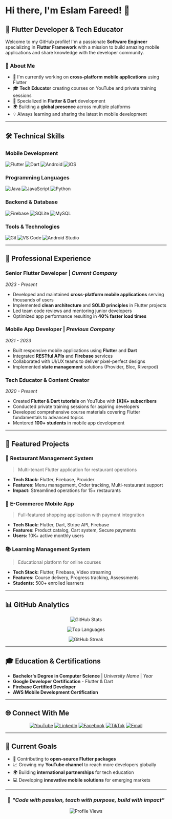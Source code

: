 # Hi there, I'm Eslam Fareed! 👋

## 🚀 Flutter Developer & Tech Educator

Welcome to my GitHub profile! I'm a passionate **Software Engineer** specializing in **Flutter Framework** with a mission to build amazing mobile applications and share knowledge with the developer community.

### 🎯 About Me
- 🔭 I'm currently working on **cross-platform mobile applications** using Flutter
- 🎓 **Tech Educator** creating courses on YouTube and private training sessions
- 📱 Specialized in **Flutter & Dart** development
- 🌍 Building a **global presence** across multiple platforms
- 💡 Always learning and sharing the latest in mobile development

---

## 🛠️ Technical Skills

### **Mobile Development**
![Flutter](https://img.shields.io/badge/Flutter-02569B?style=for-the-badge&logo=flutter&logoColor=white)
![Dart](https://img.shields.io/badge/Dart-0175C2?style=for-the-badge&logo=dart&logoColor=white)
![Android](https://img.shields.io/badge/Android-3DDC84?style=for-the-badge&logo=android&logoColor=white)
![iOS](https://img.shields.io/badge/iOS-000000?style=for-the-badge&logo=ios&logoColor=white)

### **Programming Languages**
![Java](https://img.shields.io/badge/Java-ED8B00?style=for-the-badge&logo=java&logoColor=white)
![JavaScript](https://img.shields.io/badge/JavaScript-F7DF1E?style=for-the-badge&logo=javascript&logoColor=black)
![Python](https://img.shields.io/badge/Python-3776AB?style=for-the-badge&logo=python&logoColor=white)

### **Backend & Database**
![Firebase](https://img.shields.io/badge/Firebase-039BE5?style=for-the-badge&logo=Firebase&logoColor=white)
![SQLite](https://img.shields.io/badge/SQLite-07405E?style=for-the-badge&logo=sqlite&logoColor=white)
![MySQL](https://img.shields.io/badge/MySQL-00000F?style=for-the-badge&logo=mysql&logoColor=white)

### **Tools & Technologies**
![Git](https://img.shields.io/badge/Git-F05032?style=for-the-badge&logo=git&logoColor=white)
![VS Code](https://img.shields.io/badge/VS_Code-0078D4?style=for-the-badge&logo=visual%20studio%20code&logoColor=white)
![Android Studio](https://img.shields.io/badge/Android_Studio-3DDC84?style=for-the-badge&logo=android-studio&logoColor=white)

---

## 💼 Professional Experience

### **Senior Flutter Developer** | *Current Company*
*2023 - Present*
- Developed and maintained **cross-platform mobile applications** serving thousands of users
- Implemented **clean architecture** and **SOLID principles** in Flutter projects
- Led team code reviews and mentoring junior developers
- Optimized app performance resulting in **40% faster load times**

### **Mobile App Developer** | *Previous Company*
*2021 - 2023*
- Built responsive mobile applications using **Flutter** and **Dart**
- Integrated **RESTful APIs** and **Firebase** services
- Collaborated with UI/UX teams to deliver pixel-perfect designs
- Implemented **state management** solutions (Provider, Bloc, Riverpod)

### **Tech Educator & Content Creator**
*2020 - Present*
- Created **Flutter & Dart tutorials** on YouTube with **[X]K+ subscribers**
- Conducted private training sessions for aspiring developers
- Developed comprehensive course materials covering Flutter fundamentals to advanced topics
- Mentored **100+ students** in mobile app development

---

## 🎨 Featured Projects

### 📱 **Restaurant Management System**
> Multi-tenant Flutter application for restaurant operations
- **Tech Stack:** Flutter, Firebase, Provider
- **Features:** Menu management, Order tracking, Multi-restaurant support
- **Impact:** Streamlined operations for 15+ restaurants

### 🛒 **E-Commerce Mobile App**
> Full-featured shopping application with payment integration
- **Tech Stack:** Flutter, Dart, Stripe API, Firebase
- **Features:** Product catalog, Cart system, Secure payments
- **Users:** 10K+ active monthly users

### 📚 **Learning Management System**
> Educational platform for online courses
- **Tech Stack:** Flutter, Firebase, Video streaming
- **Features:** Course delivery, Progress tracking, Assessments
- **Students:** 500+ enrolled learners

---

## 📊 GitHub Analytics

<div align="center">
  
![GitHub Stats](https://github-readme-stats.vercel.app/api?username=YourGitHubUsername&show_icons=true&theme=radical)

![Top Languages](https://github-readme-stats.vercel.app/api/top-langs/?username=YourGitHubUsername&layout=compact&theme=radical)

![GitHub Streak](https://github-readme-streak-stats.herokuapp.com/?user=YourGitHubUsername&theme=radical)

</div>

---

## 🎓 Education & Certifications

- **Bachelor's Degree in Computer Science** | *University Name* | *Year*
- **Google Developer Certification** - Flutter & Dart
- **Firebase Certified Developer**
- **AWS Mobile Development Certification**

---

## 🌐 Connect With Me

<div align="center">

[![YouTube](https://img.shields.io/badge/YouTube-FF0000?style=for-the-badge&logo=youtube&logoColor=white)](https://youtube.com/@your-channel)
[![LinkedIn](https://img.shields.io/badge/LinkedIn-0077B5?style=for-the-badge&logo=linkedin&logoColor=white)](https://linkedin.com/in/your-profile)
[![Facebook](https://img.shields.io/badge/Facebook-1877F2?style=for-the-badge&logo=facebook&logoColor=white)](https://facebook.com/your-page)
[![TikTok](https://img.shields.io/badge/TikTok-000000?style=for-the-badge&logo=tiktok&logoColor=white)](https://tiktok.com/@your-account)
[![Email](https://img.shields.io/badge/Email-D14836?style=for-the-badge&logo=gmail&logoColor=white)](mailto:your.email@gmail.com)

</div>

---

## 🎯 Current Goals

- 🚀 Contributing to **open-source Flutter packages**
- 📈 Growing my **YouTube channel** to reach more developers globally
- 🌍 Building **international partnerships** for tech education
- 💻 Developing **innovative mobile solutions** for emerging markets

---

<div align="center">

### 💫 *"Code with passion, teach with purpose, build with impact"*

![Profile Views](https://komarev.com/ghpvc/?username=YourGitHubUsername&color=brightgreen&style=flat-square)

</div>

